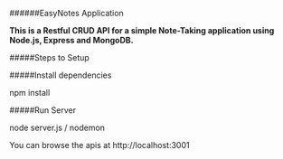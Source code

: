 ######EasyNotes Application

**This is a Restful CRUD API for a simple Note-Taking application using Node.js, Express and MongoDB.**

#####Steps to Setup

#####Install dependencies

npm install

#####Run Server

node server.js / nodemon 

You can browse the apis at http://localhost:3001
